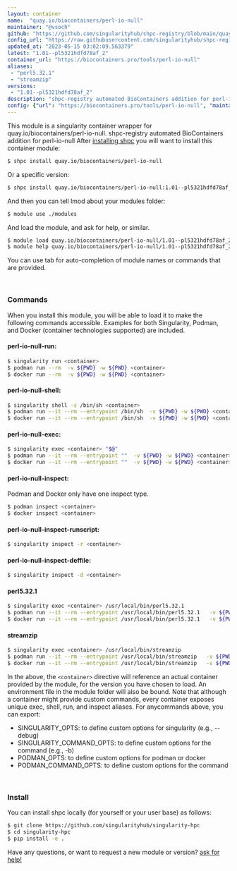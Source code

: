 ```yaml
---
layout: container
name:  "quay.io/biocontainers/perl-io-null"
maintainer: "@vsoch"
github: "https://github.com/singularityhub/shpc-registry/blob/main/quay.io/biocontainers/perl-io-null/container.yaml"
config_url: "https://raw.githubusercontent.com/singularityhub/shpc-registry/main/quay.io/biocontainers/perl-io-null/container.yaml"
updated_at: "2023-05-15 03:02:09.563379"
latest: "1.01--pl5321hdfd78af_2"
container_url: "https://biocontainers.pro/tools/perl-io-null"
aliases:
 - "perl5.32.1"
 - "streamzip"
versions:
 - "1.01--pl5321hdfd78af_2"
description: "shpc-registry automated BioContainers addition for perl-io-null"
config: {"url": "https://biocontainers.pro/tools/perl-io-null", "maintainer": "@vsoch", "description": "shpc-registry automated BioContainers addition for perl-io-null", "latest": {"1.01--pl5321hdfd78af_2": "sha256:70cca01b22b275d9067e1e1a7d108a2953377c822bfc9569ae2eda54663aa1a7"}, "tags": {"1.01--pl5321hdfd78af_2": "sha256:70cca01b22b275d9067e1e1a7d108a2953377c822bfc9569ae2eda54663aa1a7"}, "docker": "quay.io/biocontainers/perl-io-null", "aliases": {"perl5.32.1": "/usr/local/bin/perl5.32.1", "streamzip": "/usr/local/bin/streamzip"}}
---
```


This module is a singularity container wrapper for quay.io/biocontainers/perl-io-null.
shpc-registry automated BioContainers addition for perl-io-null
After [installing shpc](#install) you will want to install this container module:


```bash
$ shpc install quay.io/biocontainers/perl-io-null
```

Or a specific version:

```bash
$ shpc install quay.io/biocontainers/perl-io-null:1.01--pl5321hdfd78af_2
```

And then you can tell lmod about your modules folder:

```bash
$ module use ./modules
```

And load the module, and ask for help, or similar.

```bash
$ module load quay.io/biocontainers/perl-io-null/1.01--pl5321hdfd78af_2
$ module help quay.io/biocontainers/perl-io-null/1.01--pl5321hdfd78af_2
```

You can use tab for auto-completion of module names or commands that are provided.

<br>

### Commands

When you install this module, you will be able to load it to make the following commands accessible.
Examples for both Singularity, Podman, and Docker (container technologies supported) are included.

#### perl-io-null-run:

```bash
$ singularity run <container>
$ podman run --rm  -v ${PWD} -w ${PWD} <container>
$ docker run --rm  -v ${PWD} -w ${PWD} <container>
```

#### perl-io-null-shell:

```bash
$ singularity shell -s /bin/sh <container>
$ podman run --it --rm --entrypoint /bin/sh  -v ${PWD} -w ${PWD} <container>
$ docker run --it --rm --entrypoint /bin/sh  -v ${PWD} -w ${PWD} <container>
```

#### perl-io-null-exec:

```bash
$ singularity exec <container> "$@"
$ podman run --it --rm --entrypoint ""  -v ${PWD} -w ${PWD} <container> "$@"
$ docker run --it --rm --entrypoint ""  -v ${PWD} -w ${PWD} <container> "$@"
```

#### perl-io-null-inspect:

Podman and Docker only have one inspect type.

```bash
$ podman inspect <container>
$ docker inspect <container>
```

#### perl-io-null-inspect-runscript:

```bash
$ singularity inspect -r <container>
```

#### perl-io-null-inspect-deffile:

```bash
$ singularity inspect -d <container>
```


#### perl5.32.1

```bash
$ singularity exec <container> /usr/local/bin/perl5.32.1
$ podman run --it --rm --entrypoint /usr/local/bin/perl5.32.1   -v ${PWD} -w ${PWD} <container> -c " $@"
$ docker run --it --rm --entrypoint /usr/local/bin/perl5.32.1   -v ${PWD} -w ${PWD} <container> -c " $@"
```


#### streamzip

```bash
$ singularity exec <container> /usr/local/bin/streamzip
$ podman run --it --rm --entrypoint /usr/local/bin/streamzip   -v ${PWD} -w ${PWD} <container> -c " $@"
$ docker run --it --rm --entrypoint /usr/local/bin/streamzip   -v ${PWD} -w ${PWD} <container> -c " $@"
```



In the above, the `<container>` directive will reference an actual container provided
by the module, for the version you have chosen to load. An environment file in the
module folder will also be bound. Note that although a container
might provide custom commands, every container exposes unique exec, shell, run, and
inspect aliases. For anycommands above, you can export:

 - SINGULARITY_OPTS: to define custom options for singularity (e.g., --debug)
 - SINGULARITY_COMMAND_OPTS: to define custom options for the command (e.g., -b)
 - PODMAN_OPTS: to define custom options for podman or docker
 - PODMAN_COMMAND_OPTS: to define custom options for the command

<br>

### Install

You can install shpc locally (for yourself or your user base) as follows:

```bash
$ git clone https://github.com/singularityhub/singularity-hpc
$ cd singularity-hpc
$ pip install -e .
```

Have any questions, or want to request a new module or version? [ask for help!](https://github.com/singularityhub/singularity-hpc/issues)